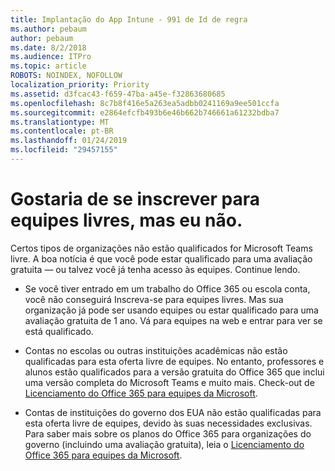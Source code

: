 ```yaml
---
title: Implantação do App Intune - 991 de Id de regra
ms.author: pebaum
author: pebaum
ms.date: 8/2/2018
ms.audience: ITPro
ms.topic: article
ROBOTS: NOINDEX, NOFOLLOW
localization_priority: Priority
ms.assetid: d3fcac43-f659-47ba-a45e-f32863680685
ms.openlocfilehash: 8c7b8f416e5a263ea5adbb0241169a9ee501ccfa
ms.sourcegitcommit: e2864efcfb493b6e46b662b746661a61232bdba7
ms.translationtype: MT
ms.contentlocale: pt-BR
ms.lasthandoff: 01/24/2019
ms.locfileid: "29457155"
---
```

# <a name="id-like-to-sign-up-for-teams-free-but-i-cant"></a>Gostaria de se inscrever para equipes livres, mas eu não.

Certos tipos de organizações não estão qualificados for Microsoft Teams livre. A boa notícia é que você pode estar qualificado para uma avaliação gratuita — ou talvez você já tenha acesso às equipes. Continue lendo.
  
- Se você tiver entrado em um trabalho do Office 365 ou escola conta, você não conseguirá Inscreva-se para equipes livres. Mas sua organização já pode ser usando equipes ou estar qualificado para uma avaliação gratuita de 1 ano. Vá para equipes na web e entrar para ver se está qualificado.
    
- Contas no escolas ou outras instituições acadêmicas não estão qualificadas para esta oferta livre de equipes. No entanto, professores e alunos estão qualificados para a versão gratuita do Office 365 que inclui uma versão completa do Microsoft Teams e muito mais. Check-out de [Licenciamento do Office 365 para equipes da Microsoft](https://docs.microsoft.com/microsoftteams/office-365-licensing).
    
- Contas de instituições do governo dos EUA não estão qualificadas para esta oferta livre de equipes, devido às suas necessidades exclusivas. Para saber mais sobre os planos do Office 365 para organizações do governo (incluindo uma avaliação gratuita), leia o [Licenciamento do Office 365 para equipes da Microsoft](https://docs.microsoft.com/microsoftteams/office-365-licensing).
    

